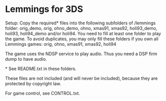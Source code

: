 # Lemmings for 3DS

Setup:
Copy the required* files into the following subfolders of /lemmings folder:
orig\_demo, orig, ohno\_demo, ohno, xmas91, xmas92, holi93\_demo, holi93, holi94\_demo and/or holi94. You need to fill at least one folder to play the game.
To avoid duplicates, you may only fill these folders if you own all Lemmings games:
orig, ohno, xmas91, xmas92, holi94

The game uses the NDSP service to play audio. Thus you need a DSP firm dump to have audio.

\* See README.txt in these folders.

These files are not included (and will never be included),
because they are protected by copyright law.

For game control, see CONTROL.txt.
